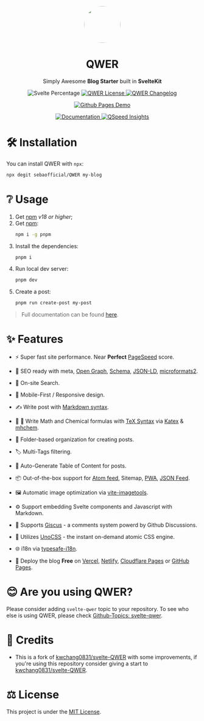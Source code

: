 <p align="center">
<a href="https://qwer.racca.me/"><img src=https://raw.githubusercontent.com/kwchang0831/svelte-QWER/main/user/assets/avatar.png width=96 hieght=96 style="border-radius: 9999px; object-fit: cover;" /></a>
</p>

<h1 align="center">QWER</h1>

<p align="center">
Simply Awesome <b>Blog Starter</b> built in <b>SvelteKit</b>
</p>

<p align="center">
   <img src="https://img.shields.io/github/languages/top/SebaOfficial/QWER?color=%23ff3e00&logo=Svelte" alt="Svelte Percentage" />
   <a href="https://github.com/SebaOfficial/QWER/blob/main/LICENSE">
      <img src="https://img.shields.io/github/license/SebaOfficial/QWER" alt="QWER License">
   </a>
   <a href="https://github.com/kwchang0831/svelte-QWER/blob/main/CHANGELOG.md">
      <img src="https://img.shields.io/badge/CHANGELOG-QWER-lightgreen?logo=Keep a Changelog" alt="QWER Changelog">
   </a>
</p>

<p align="center">
   <a href="https://qwer.racca.me/">
      <img src="https://img.shields.io/badge/🚀 DEMO-Github%20Pages-informational?style=for-the-badge" alt="Github Pages Demo">
   </a>
</p>

<p align="center">
   <a href="https://qwer.racca.me/docs">
      <img src="https://img.shields.io/badge/📝 Documentation-DOCS-informational?style=for-the-badge" alt="Documentation">
   </a>
   <a href="https://pagespeed.web.dev/report?url=https%3A%2F%2Fqwer.racca.me%2F&form_factor=desktop">
      <img src="https://img.shields.io/badge/🚀 Page%20Speed-INSIGHTS-informational?style=for-the-badge" alt="QSpeed Insights">
   </a>
</p>

# 🛠 Installation

You can install QWER with `npx`:

```bash
npx degit sebaofficial/QWER my-blog
```

# ❔ Usage

1. Get [npm](https://nodejs.org/en/blog/release/) _v18 or higher_;
2. Get [npm](https://github.com/pnpm/pnpm):
   ```bash
   npm i -g pnpm
   ```
3. Install the dependencies:
   ```bash
   pnpm i
   ```
4. Run local dev server:
   ```bash
   pnpm dev
   ```
5. Create a post:
   ```bash
   pnpm run create-post my-post
   ```

> Full documentation can be found [here](https://qwer.racca.me/docs).

# ✨ Features

- ⚡ Super fast site performance. Near **Perfect** [PageSpeed](https://pagespeed.web.dev/analysis/https-qwer-racca-me/qfulgzadk5?form_factor=desktop) score.

- 🤗 SEO ready with meta, [Open Graph](https://ogp.me/), [Schema](https://schema.org/), [JSON-LD](https://json-ld.org/), [microformats2](https://indieweb.org/microformats2).

- 🔎 On-site Search.

- 📱 Mobile-First / Responsive design.

- ✍️ Write post with [Markdown syntax](https://www.markdownguide.org/basic-syntax/).

- 🧮 🧪 Write Math and Chemical formulas with [TeX Syntax](https://www.math.brown.edu/johsilve/ReferenceCards/TeXRefCard.v1.5.pdf) via [Katex](https://katex.org/) & [mhchem](https://mhchem.github.io/MathJax-mhchem/).

- 📁 Folder-based organization for creating posts.

- 🏷️ Multi-Tags filtering.

- 📄 Auto-Generate Table of Content for posts.

- 📦 Out-of-the-box support for [Atom feed](https://validator.w3.org/feed/docs/atom.html), Sitemap, [PWA](https://web.dev/progressive-web-apps/), [JSON Feed](https://www.jsonfeed.org/).

- 🖼️ Automatic image optimization via [vite-imagetools](https://github.com/JonasKruckenberg/imagetools).

- ⚙️ Support embedding Svelte components and Javascript with Markdown.

- 💬 Supports [Giscus](https://github.com/giscus/giscus) - a comments system powerd by Github Discussions.

- 💄 Utilizes [UnoCSS](https://github.com/unocss/unocss) - the instant on-demand atomic CSS engine.

- 🌐 i18n via [typesafe-i18n](https://github.com/ivanhofer/typesafe-i18n).

- 🚀 Deploy the blog **Free** on [Vercel](https://vercel.com/), [Netlify](https://Netlify.com/), [Cloudflare Pages](https://pages.cloudflare.com/) or [GitHub Pages](https://pages.github.com).

# 😊 Are you using QWER?

Please consider adding `svelte-qwer` topic to your repository.
To see who else is using QWER, please check [Github-Topics: svelte-qwer](https://github.com/topics/svelte-qwer).

# 🙏 Credits

- This is a fork of [kwchang0831/svelte-QWER](https://github.com/kwchang0831/svelte-QWER) with some improvements, if you're using this repository consider giving a start to [kwchang0831/svelte-QWER](https://github.com/kwchang0831/svelte-QWER).

# ⚖️ License

This project is under the [MIT License](https://github.com/SebaOfficial/QWER/blob/main/LICENSE).
